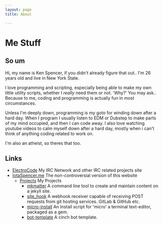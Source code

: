 ```yaml
---
layout: page
title: About

---
```

# Me Stuff

## So um

Hi, my name is Ken Spencer, if you didn't already figure that out.. I'm 26 years old and live in New York State.

I love programming and scripting, especially being able to make my own little utility scripts, whether I *really* need them or not. 'Why?' You may ask.. Because to me, coding and programming is actually fun in most circumstances.

Unless I'm deeply down, programming is my goto for winding down after a hard day. When I program I usually listen to EDM or Dubstep to make parts of my mind occupied, and then I can code away.  I also love watching youtube videos to calm myself down after a hard day, mostly when i can't think of anything coding related to work on.

I'm also an atheist, so theres that too.
## Links

* [ElectroCode](https://electrocode.net) <span class="badge badge-pill badge-dark">My IRC Network and other IRC related projects site</span>
* [IotaSpencer.me](https://iotaspencer.me) <span class="badge badge-pill badge-dark">The non-controversial version of this website</span>
  * [Projects](https://iotaspencer.me/projects) <span class="badge badge-pill badge-dark">My Projects</span>
    * [mkmatter](https://iotaspencer.me/projects/mkmatter) <span class="badge badge-pill badge-dark">A command line tool to create and maintain content on a jekyll site.</span>
    * [site_hook](https://iotaspencer.me/projects/site_hook) <span class="badge badge-pill badge-dark">A webhook receiver capable of receiving POST requests from git hosting services. GitLab & GitHub etc.</span>
    * [micro-install](https://iotaspencer.me/projects/micro-install) <span class="badge badge-pill badge-dark">An Install script for 'micro' a terminal text-editor, packaged as a gem.</span>
    * [bot-template](https://iotaspencer.me/projects/bot-template) <span class="badge badge-pill badge-dark">A cinch bot template.</span>